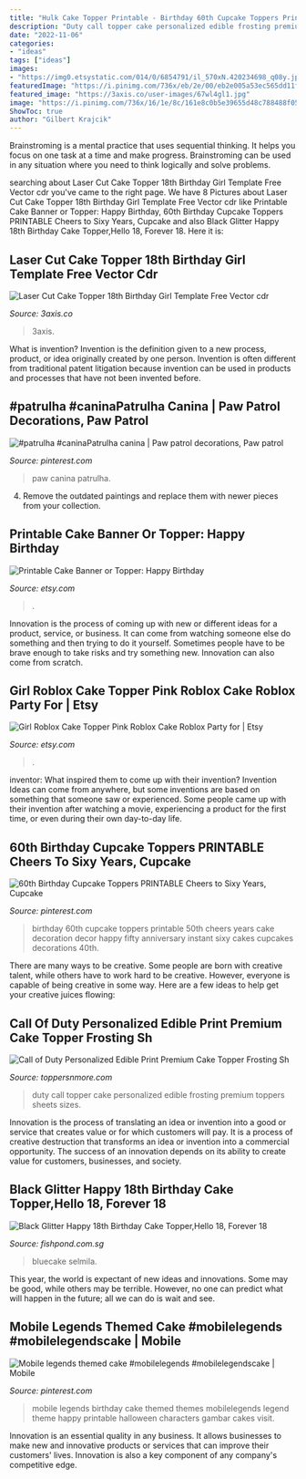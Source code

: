 ```yaml
---
title: "Hulk Cake Topper Printable - Birthday 60th Cupcake Toppers Printable 50th Cheers Years Cake Decoration Decor Happy Fifty Anniversary Instant Sixy Cakes Cupcakes Decorations 40th"
description: "Duty call topper cake personalized edible frosting premium toppers sheets sizes"
date: "2022-11-06"
categories:
- "ideas"
tags: ["ideas"]
images:
- "https://img0.etsystatic.com/014/0/6854791/il_570xN.420234698_q08y.jpg"
featuredImage: "https://i.pinimg.com/736x/eb/2e/00/eb2e005a53ec565dd11f0611760dd2dc.jpg"
featured_image: "https://3axis.co/user-images/67wl4gl1.jpg"
image: "https://i.pinimg.com/736x/16/1e/8c/161e8c0b5e39655d48c788488f05ec7b.jpg"
ShowToc: true
author: "Gilbert Krajcik"
---
```



Brainstroming is a mental practice that uses sequential thinking. It helps you focus on one task at a time and make progress. Brainstroming can be used in any situation where you need to think logically and solve problems.

	

		
searching about Laser Cut Cake Topper 18th Birthday Girl Template Free Vector cdr you've came to the right page. We have 8 Pictures about Laser Cut Cake Topper 18th Birthday Girl Template Free Vector cdr like Printable Cake Banner or Topper: Happy Birthday, 60th Birthday Cupcake Toppers PRINTABLE Cheers to Sixy Years, Cupcake and also Black Glitter Happy 18th Birthday Cake Topper,Hello 18, Forever 18. Here it is:
		
    
## Laser Cut Cake Topper 18th Birthday Girl Template Free Vector Cdr

<img loading=lazy src="https://3axis.co/user-images/67wl4gl1.jpg" onerror="this.onerror=null;this.src='https://tse2.mm.bing.net/th?id=OIP.AJYpM-g-BZmYY4oTa0OYNQHaHa&amp;pid=15.1';" alt="Laser Cut Cake Topper 18th Birthday Girl Template Free Vector cdr">

_Source: 3axis.co_

>3axis. 

	

What is invention?
Invention is the definition given to a new process, product, or idea originally created by one person. Invention is often different from traditional patent litigation because invention can be used in products and processes that have not been invented before.

    
## #patrulha #caninaPatrulha Canina | Paw Patrol Decorations, Paw Patrol

<img loading=lazy src="https://i.pinimg.com/736x/eb/2e/00/eb2e005a53ec565dd11f0611760dd2dc.jpg" onerror="this.onerror=null;this.src='https://tse3.mm.bing.net/th?id=OIP.Ohjrq9-L041cqA7_iIh3SgHaLL&amp;pid=15.1';" alt="#patrulha #caninaPatrulha canina | Paw patrol decorations, Paw patrol">

_Source: pinterest.com_

>paw canina patrulha. 

	

4. Remove the outdated paintings and replace them with newer pieces from your collection. 

    
## Printable Cake Banner Or Topper: Happy Birthday

<img loading=lazy src="https://img0.etsystatic.com/014/0/6854791/il_570xN.420234698_q08y.jpg" onerror="this.onerror=null;this.src='https://tse3.mm.bing.net/th?id=OIP.KCmWsUru4fv5VX7RGfNrWQHaE8&amp;pid=15.1';" alt="Printable Cake Banner or Topper: Happy Birthday">

_Source: etsy.com_

>. 

	

Innovation is the process of coming up with new or different ideas for a product, service, or business. It can come from watching someone else do something and then trying to do it yourself. Sometimes people have to be brave enough to take risks and try something new. Innovation can also come from scratch.

    
## Girl Roblox Cake Topper Pink Roblox Cake Roblox Party For | Etsy

<img loading=lazy src="https://i.etsystatic.com/10283584/r/il/b9a102/2466080984/il_fullxfull.2466080984_dssi.jpg" onerror="this.onerror=null;this.src='https://tse1.mm.bing.net/th?id=OIP.N5Qeq9uzjnZlyj03-v-v8wHaHa&amp;pid=15.1';" alt="Girl Roblox Cake Topper Pink Roblox Cake Roblox Party for | Etsy">

_Source: etsy.com_

>. 

	

inventor: What inspired them to come up with their invention?
Invention Ideas can come from anywhere, but some inventions are based on something that someone saw or experienced. Some people came up with their invention after watching a movie, experiencing a product for the first time, or even during their own day-to-day life.

    
## 60th Birthday Cupcake Toppers PRINTABLE Cheers To Sixy Years, Cupcake

<img loading=lazy src="https://i.pinimg.com/736x/16/1e/8c/161e8c0b5e39655d48c788488f05ec7b.jpg" onerror="this.onerror=null;this.src='https://tse2.mm.bing.net/th?id=OIP.fEj5PzPQ4Ciy-_2cJ-itKAHaHa&amp;pid=15.1';" alt="60th Birthday Cupcake Toppers PRINTABLE Cheers to Sixy Years, Cupcake">

_Source: pinterest.com_

>birthday 60th cupcake toppers printable 50th cheers years cake decoration decor happy fifty anniversary instant sixy cakes cupcakes decorations 40th. 

	

There are many ways to be creative. Some people are born with creative talent, while others have to work hard to be creative. However, everyone is capable of being creative in some way. Here are a few ideas to help get your creative juices flowing:

    
## Call Of Duty Personalized Edible Print Premium Cake Topper Frosting Sh

<img loading=lazy src="http://cdn.shopify.com/s/files/1/2985/9636/products/CallofDutySittingRound_1200x1200.jpg?v=1518035811" onerror="this.onerror=null;this.src='https://tse4.mm.bing.net/th?id=OIP.h9B7m_X9RuvQVWkLhNQWvgHaHa&amp;pid=15.1';" alt="Call of Duty Personalized Edible Print Premium Cake Topper Frosting Sh">

_Source: toppersnmore.com_

>duty call topper cake personalized edible frosting premium toppers sheets sizes. 

	

Innovation is the process of translating an idea or invention into a good or service that creates value or for which customers will pay. It is a process of creative destruction that transforms an idea or invention into a commercial opportunity. The success of an innovation depends on its ability to create value for customers, businesses, and society.

    
## Black Glitter Happy 18th Birthday Cake Topper,Hello 18, Forever 18

<img loading=lazy src="https://cdn-r.fishpond.com/0197/088/444/914487849/6.jpeg" onerror="this.onerror=null;this.src='https://tse3.mm.bing.net/th?id=OIP.e4CWeXWvcDpWCL8bYNFz3AAAAA&amp;pid=15.1';" alt="Black Glitter Happy 18th Birthday Cake Topper,Hello 18, Forever 18">

_Source: fishpond.com.sg_

>bluecake selmila. 

	

This year, the world is expectant of new ideas and innovations. Some may be good, while others may be terrible. However, no one can predict what will happen in the future; all we can do is wait and see.

    
## Mobile Legends Themed Cake #mobilelegends #mobilelegendscake | Mobile

<img loading=lazy src="https://i.pinimg.com/736x/2e/4f/2e/2e4f2efdd71db62c423f5b0719894a2a.jpg" onerror="this.onerror=null;this.src='https://tse2.mm.bing.net/th?id=OIP.SfJJIvKf7iDfW4_SrCYavwHaHt&amp;pid=15.1';" alt="Mobile legends themed cake #mobilelegends #mobilelegendscake | Mobile">

_Source: pinterest.com_

>mobile legends birthday cake themed themes mobilelegends legend theme happy printable halloween characters gambar cakes visit. 

	

Innovation is an essential quality in any business. It allows businesses to make new and innovative products or services that can improve their customers' lives. Innovation is also a key component of any company's competitive edge.

